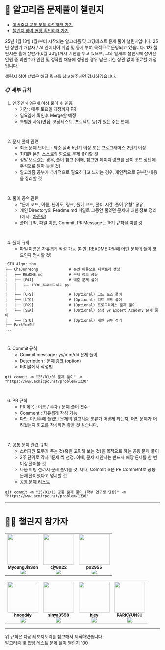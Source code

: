 # 💪 알고리즘 문제풀이 챌린지

- [이번주차 공통 문제 확인하러 가기](./problem.md)
- [챌린지 참여 현황 확인하러 가기](#%EC%B0%B8%EC%84%9D-%EC%97%AC%EB%B6%80)

25년 1월 13일 (월)부터 시작되는 알고리즘 및 코딩테스트 문제 풀이 챌린지입니다. 25년 상반기 개발자 / AI 엔지니어 취업 및 동기 부여 목적으로 운영되고 있습니다. 
1차 챌린지는 올해 상반기(6월 30일)까지 기한을 두고 있으며, 그와 별개로 챌린지에 참여한 인원 중 과반수가 인턴 및 정직원 채용에 성공한 경우 남은 기한 상관 없이 종료할 예정입니다.

챌린지 참여 방법은 해당 [링크](https://waytocse.tistory.com/59)를 참고해주시면 감사하겠습니다.

### 📋 세부 규칙

1. 일주일에 3문제 이상 풀이 후 인증
   - 기간 : 매주 토요일 자정까지 PR
   - 일요일에 확인후 Merge할 예정
   - 특별한 사유(면접, 코딩테스트, 프로젝트 등)가 있는 주는 면제
</br>

2. 문제 풀이 관련
   - 최소 문제 난이도 : 백준 실버 5단계 이상 또는 프로그래머스 2단계 이상
   - 최대한 본인 스스로의 힘으로 문제 풀이할 것
   - 정말 모르겠는 경우, 풀이 참고 (이때, 참고한 페이지 링크를 풀이 코드 상단에 주석으로 달아 놓을 것)
   - 알고리즘 공부가 추가적으로 필요하다고 느끼는 경우, 개인적으로 공부한 내용을 정리할 것
</br>

3. 풀이 공유 관련
   - "문제 코드, 이름, 난이도, 링크, 풀이 코드, 풀이 시간, 풀이 유형" 공유
   - 개인 Directory의 Readme.md 파일로 그동안 풀었던 문제에 대한 정보 정리 (예시 : [차준영](https://github.com/cjy8922/STU_Algorithm/tree/main/ChaJunYeong))
   - 폴더 규칙, 파일 이름, Commit, PR Message는 하기 규칙을 따를 것
</br>

4. 폴더 규칙
   - 파일 이름은 자유롭게 작성 가능 (다만, README 파일에 어떤 문제의 풀이 코드인지 명시할 것)
```
.STU_Algorithm
├── ChaJunYeong              # 본인 이름으로 디렉토리 생성
│   ├── README.md            # 문제 정보 공유
│   ├── [BOJ]                # 백준 문제 풀이
│   │   ├── 1330_두수비교하기.py
│   │   ...
│   ├── [CFS]                # (Optional) 코드 포스 풀이
│   ├── [LTC]                # (Optional) 리트 코드 풀이
│   ├── [PGS]                # (Optional) 프로그래머스 문제 풀이
│   ├── [SEA]                # (Optional) 삼성 SW Expert Academy 문제 풀이
│   └── [STU]                # (Optional) 개인 공부 정리
├── ParkYunSU
...
```
</br>
  
5. Commit 규칙
   - Commit message : yy/mm/dd 문제 풀이
   - Description : 문제 링크 (option)
   - 터미널에서 작성법
```
git commit -m "25/01/08 문제 풀이" -m "https://www.acmicpc.net/problem/1330"
```
</br>

6. PR 규칙
   - PR 제목 : 이름 / 주차 / 문제 풀이 갯수
   - Comment : 자유롭게 작성 가능
   - 다만, 이번주에 풀었던 문제의 알고리즘 분류가 어떻게 되는지, 어떤 문제가 어려웠는지 회고를 작성하면 좋을 것 같습니다.
</br>

7. 공통 문제 관련 규칙
   - 스터디원 모두가 푸는 것(혹은 고민해 보는 것)을 목적으로 하는 공통 문제 풀이
   - 2주 단위로 각자 1문제 씩 선정. 이때, 문제 제안자는 반드시 해당 문제를 한 번 이상 풀어볼 것
   - 다음 미팅 전까지 문제 풀어볼 것. 이때, Commit 혹은 PR Comment로 공통 문제 풀이했다고 명시할 것
   - [공통 문제 리스트](problem.md) 
```
git commit -m "25/01/11 공통 문제 풀이 (학부 연구생 민상)" -m "https://www.acmicpc.net/problem/1330"
```

--------

# 🧑‍💻 챌린지 참가자
<table><tr>
   <td align="center"><a href="https://github.com/MyoungJinSon"><img src="https://avatars.githubusercontent.com/u/46157544?v=4?s=100" width="100px;" alt=""/>
   <br /><sub><b>MyoungJinSon</b><br><img src="https://us-central1-progress-markdown.cloudfunctions.net/progress/45"/></sub></a><br /></td>
   <td align="center"><a href="https://github.com/cjy8922"><img src="https://avatars.githubusercontent.com/u/34412522?v=4?s=400" width="100px;" alt=""/>
   <br /><sub><b>cjy8922</b><br><img src="https://us-central1-progress-markdown.cloudfunctions.net/progress/60"/></sub></a><br /></td>
   <td align="center"><a href="https://github.com/po2955"><img src="https://avatars.githubusercontent.com/u/84663334?v=4?s=100" width="100px;" alt=""/>
   <br /><sub><b>po2955</b><br><img src="https://us-central1-progress-markdown.cloudfunctions.net/progress/35"/></sub></a><br /></td>
</tr></table>

<table><tr>
   <td align="center"><a href="https://github.com/hoooddy"><img src="https://avatars.githubusercontent.com/u/35017649?v=4?s=100" width="100px;" alt=""/>
   <br /><sub><b>hoooddy</b><br><img src="https://us-central1-progress-markdown.cloudfunctions.net/progress/54"/></sub></a><br /></td>
   <td align="center"><a href="https://github.com/sinya3558"><img src="https://avatars.githubusercontent.com/u/70243358?v=4?s=100" width="100px;" alt=""/>
   <br /><sub><b>sinya3558</b><br><img src="https://us-central1-progress-markdown.cloudfunctions.net/progress/0"/></sub></a><br /></td>
   <td align="center"><a href="https://github.com/hjey"><img src="https://avatars.githubusercontent.com/u/94843707?v=4?s=100" width="100px;" alt=""/>
   <br /><sub><b>hjey</b><br><img src="https://us-central1-progress-markdown.cloudfunctions.net/progress/8"/></sub></a><br /></td>
   <td align="center"><a href="https://github.com/PARKYUNSU"><img src="https://avatars.githubusercontent.com/u/125172299?v=4?s=100" width="100px;" alt=""/>
   <br /><sub><b>PARKYUNSU</b><br><img src="https://us-central1-progress-markdown.cloudfunctions.net/progress/8"/></sub></a><br /></td>
</tr></table>

-------

위 규칙은 다음 레포지토리를 참고해서 제작하였습니다. </br>[알고리즘 및 코딩 테스트 문제 풀이 챌린지 100](https://github.com/ellynhan/challenge100-codingtest-study)
